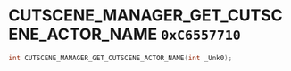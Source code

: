 # CUTSCENE_MANAGER_GET_CUTSCENE_ACTOR_NAME `0xC6557710`

```cpp
int CUTSCENE_MANAGER_GET_CUTSCENE_ACTOR_NAME(int _Unk0);
```
